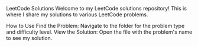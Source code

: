 LeetCode Solutions
Welcome to my LeetCode solutions repository! This is where I share my solutions to various LeetCode problems.

How to Use
Find the Problem: Navigate to the folder for the problem type and difficulty level.
View the Solution: Open the file with the problem's name to see my solution.
